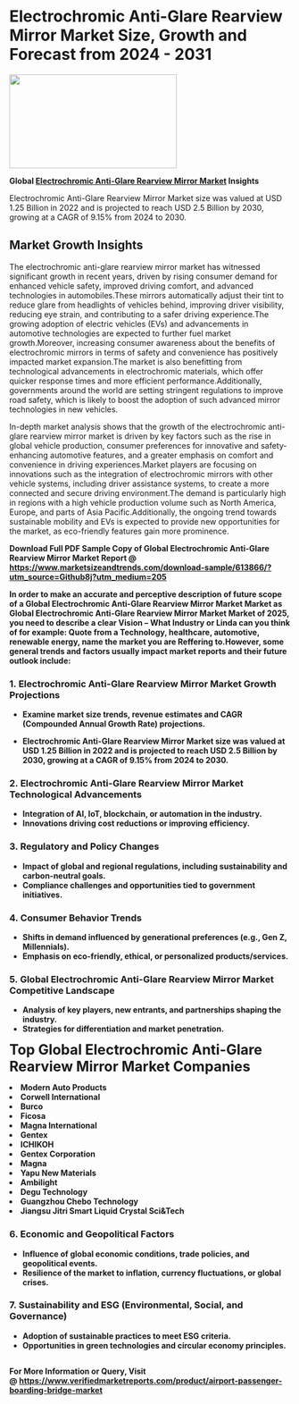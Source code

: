 <H1>Electrochromic Anti-Glare Rearview Mirror Market Size, Growth and Forecast from 2024 - 2031</H1><img class="aligncenter size-medium wp-image-584254" src="https://thirdeyenews.in/wp-content/uploads/2024/09/Global-Market-Research-300x168.jpeg" alt="" width="300" height="168" /><p><strong>Global&nbsp;<a href="https://www.marketsizeandtrends.com/download-sample/613866/?utm_source=Github8j?utm_medium=205">Electrochromic Anti-Glare Rearview Mirror Market</a> Insights</strong></p><p>Electrochromic Anti-Glare Rearview Mirror Market size was valued at USD 1.25 Billion in 2022 and is projected to reach USD 2.5 Billion by 2030, growing at a CAGR of 9.15% from 2024 to 2030.</p><p><h2>Market Growth Insights</h2> <p>The electrochromic anti-glare rearview mirror market has witnessed significant growth in recent years, driven by rising consumer demand for enhanced vehicle safety, improved driving comfort, and advanced technologies in automobiles.These mirrors automatically adjust their tint to reduce glare from headlights of vehicles behind, improving driver visibility, reducing eye strain, and contributing to a safer driving experience.The growing adoption of electric vehicles (EVs) and advancements in automotive technologies are expected to further fuel market growth.Moreover, increasing consumer awareness about the benefits of electrochromic mirrors in terms of safety and convenience has positively impacted market expansion.The market is also benefitting from technological advancements in electrochromic materials, which offer quicker response times and more efficient performance.Additionally, governments around the world are setting stringent regulations to improve road safety, which is likely to boost the adoption of such advanced mirror technologies in new vehicles.<strong></strong> <p>In-depth market analysis shows that the growth of the electrochromic anti-glare rearview mirror market is driven by key factors such as the rise in global vehicle production, consumer preferences for innovative and safety-enhancing automotive features, and a greater emphasis on comfort and convenience in driving experiences.Market players are focusing on innovations such as the integration of electrochromic mirrors with other vehicle systems, including driver assistance systems, to create a more connected and secure driving environment.The demand is particularly high in regions with a high vehicle production volume such as North America, Europe, and parts of Asia Pacific.Additionally, the ongoing trend towards sustainable mobility and EVs is expected to provide new opportunities for the market, as eco-friendly features gain more prominence.<strong></p><p><span class=""><strong>Download Full PDF Sample Copy of Global Electrochromic Anti-Glare Rearview Mirror Market Report</strong> @ <a href="https://www.marketsizeandtrends.com/download-sample/613866/?utm_source=Github8j?utm_medium=205" target="_blank">https://www.marketsizeandtrends.com/download-sample/613866/?utm_source=Github8j?utm_medium=205</a></span></p><p>In order to make an accurate and perceptive description of future scope of a Global&nbsp;Electrochromic Anti-Glare Rearview Mirror Market Market as Global&nbsp;Electrochromic Anti-Glare Rearview Mirror Market Market of 2025, you need to describe a clear Vision &ndash; What Industry or Linda can you think of for example: Quote from a Technology, healthcare, automotive, renewable energy, name the market you are Reffering to.However, some general trends and factors usually impact market reports and their future outlook include:</p><h3>1.&nbsp;<strong>Electrochromic Anti-Glare Rearview Mirror Market Growth Projections</strong></h3><ul><li>Examine market size trends, revenue estimates and CAGR (Compounded Annual Growth Rate) projections.</li><li><p>Electrochromic Anti-Glare Rearview Mirror Market size was valued at USD 1.25 Billion in 2022 and is projected to reach USD 2.5 Billion by 2030, growing at a CAGR of 9.15% from 2024 to 2030.</p></li></ul><h3>2.&nbsp;<strong>Electrochromic Anti-Glare Rearview Mirror Market Technological Advancements</strong></h3><ul><li>Integration of AI, IoT, blockchain, or automation in the industry.</li><li>Innovations driving cost reductions or improving efficiency.</li></ul><h3>3.&nbsp;<strong>Regulatory and Policy Changes</strong></h3><ul><li>Impact of global and regional regulations, including sustainability and carbon-neutral goals.</li><li>Compliance challenges and opportunities tied to government initiatives.</li></ul><h3>4.&nbsp;<strong>Consumer Behavior Trends</strong></h3><ul><li>Shifts in demand influenced by generational preferences (e.g., Gen Z, Millennials).</li><li>Emphasis on eco-friendly, ethical, or personalized products/services.</li></ul><h3>5.&nbsp;<strong>Global Electrochromic Anti-Glare Rearview Mirror Market Competitive Landscape</strong></h3><ul><li>Analysis of key players, new entrants, and partnerships shaping the industry.</li><li>Strategies for differentiation and market penetration.</li></ul><p data-pm-slice="1 1 []"><span style="color: inherit; font-family: inherit; font-size: 25px;">Top Global Electrochromic Anti-Glare Rearview Mirror Market Companies</span></p><div class="" data-test-id=""><p><li>Modern Auto Products</li><li> Corwell International</li><li> Burco</li><li> Ficosa</li><li> Magna International</li><li> Gentex</li><li> ICHIKOH</li><li> Gentex Corporation</li><li> Magna</li><li> Yapu New Materials</li><li> Ambilight</li><li> Degu Technology</li><li> Guangzhou Chebo Technology</li><li> Jiangsu Jitri Smart Liquid Crystal Sci&Tech</li></p></div><h3>6.&nbsp;<strong>Economic and Geopolitical Factors</strong></h3><ul><li>Influence of global economic conditions, trade policies, and geopolitical events.</li><li>Resilience of the market to inflation, currency fluctuations, or global crises.</li></ul><h3>7.&nbsp;<strong>Sustainability and ESG (Environmental, Social, and Governance)</strong></h3><ul><li>Adoption of sustainable practices to meet ESG criteria.</li><li>Opportunities in green technologies and circular economy principles.</li></ul><h2><strong style="font-size: 14px;">For More Information or Query, Visit @&nbsp;</strong><a style="background-color: #ffffff; font-size: 14px;" href="https://www.marketsizeandtrends.com/report/electrochromic-anti-glare-rearview-mirror-market/" target="_blank">https://www.verifiedmarketreports.com/product/airport-passenger-boarding-bridge-market</a></h2>